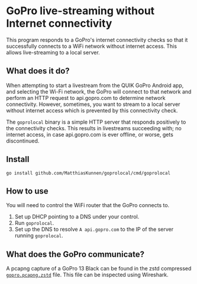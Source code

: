 # GoPro live-streaming without Internet connectivity

This program responds to a GoPro's internet connectivity checks so that it successfully connects to
a WiFi network without internet access. This allows live-streaming to a local server. 

## What does it do?

When attempting to start a livestream from the QUIK GoPro Android app, and selecting the Wi-Fi
network, the GoPro will connect to that network and perform an HTTP request to api.gopro.com to
determine network connectivity.
However, sometimes, you want to stream to a local server without internet access which is prevented
by this connectivity check.

The `goprolocal` binary is a simple HTTP server that responds positively to the connectivity
checks.
This results in livestreams succeeding with; no internet access, in case api.gopro.com is ever
offline, or worse, gets discontinued.

## Install
`go install github.com/MatthiasKunnen/goprolocal/cmd/goprolocal`

## How to use
You will need to control the WiFi router that the GoPro connects to.

1. Set up DHCP pointing to a DNS under your control.
1. Run `goprolocal`.
1. Set up the DNS to resolve `A api.gopro.com` to the IP of the server running `goprolocal`.

## What does the GoPro communicate?
A pcapng capture of a GoPro 13 Black can be found in the zstd compressed
[`gopro.pcapng.zstd`](./gopro.pcapng.zstd) file.
This file can be inspected using Wireshark.
